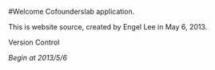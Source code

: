 #Welcome Cofounderslab application.

This is website source, created by Engel Lee in May 6, 2013.

Version Control

*Begin  at 2013/5/6*

